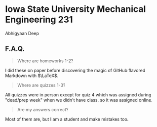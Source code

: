 # Iowa State University Mechanical Engineering 231

Abhigyaan Deep

## F.A.Q.

> Where are homeworks 1-2?

I did these on paper before discovering the magic of GitHub flavored Markdown with $\LaTeX$.

> Where are quizzes 1-3?

All quizzes were in person except for quiz 4 which was assigned during "dead/prep week" when we didn't have class. so it was assigned online.

> Are my answers correct?

Most of them are, but I am a student and make mistakes too.
